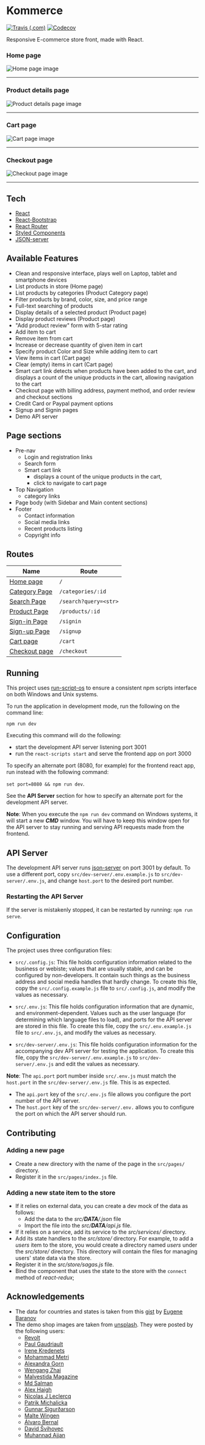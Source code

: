 # Kommerce
[![Travis (.com)](https://img.shields.io/travis/com/simplymichael/kommerce)](https://travis-ci.com/github/simplymichael/kommerce)
[![Codecov](https://img.shields.io/codecov/c/github/simplymichael/kommerce)](https://codecov.io/gh/simplymichael/kommerce)

Responsive E-commerce store front, made with React.

### Home page
![Home page image](https://imgur.com/sicPgIC.png)

---

### Product details page
![Product details page image](https://imgur.com/mRiLzLK.png)

---

### Cart page
![Cart page image](https://imgur.com/NR88aHi.png)

---

### Checkout page
![Checkout page image](https://imgur.com/gz1oj2N.png)

---

## Tech
- [React](https://www.npmjs.com/package/create-react-app)
- [React-Bootstrap](https://www.npmjs.com/package/react-bootstrap)
- [React Router](https://www.npmjs.com/package/react-router-dom)
- [Styled Components](https://www.npmjs.com/package/styled-components)
- [JSON-server](https://www.npmjs.com/package/json-server)

## Available Features
- Clean and responsive interface, plays well on Laptop, tablet and smartphone devices
- List products in store (Home page)
- List products by categories (Product Category page)
- Filter products by brand, color, size, and price range
- Full-text searching of products
- Display details of a selected product (Product page)
- Display product reviews (Product page)
- "Add product review" form with 5-star rating
- Add item to cart
- Remove item from cart
- Increase or decrease quantity of given item in cart
- Specify product Color and Size while adding item to cart
- View items in cart (Cart page)
- Clear (empty) items in cart (Cart page)
- Smart cart link detects when products have been added to the cart,
  and displays a count of the unique products in the cart, allowing navigation to the cart
- Checkout page with billing address, payment method, and order review and checkout sections
- Credit Card or Paypal payment options
- Signup and Signin pages
- Demo API server

## Page sections
- Pre-nav
    - Login and registration links
    - Search form
    - Smart cart link
        - displays a count of the unique products in the cart,
        - click to navigate to cart page
- Top Navigation
    - category links
- Page body (with Sidebar and Main content sections)
- Footer
    - Contact information
    - Social media links
    - Recent products listing
    - Copyright info

## Routes
| **Name**                                        |  **Route**            |
|-------------------------------------------------|-----------------------|
| [Home page](./src/pages/Home/index.js)          | `/`                   |
| [Category Page](./src/pages/Category/index.js)  | `/categories/:id`     |
| [Search Page](./src/pages/Search/index.js)      | `/search?query=<str>` |
| [Product Page](./src/pages/Product/index.js)    | `/products/:id`       |
| [Sign-in Page](./src/pages/Login/index.js)      | `/signin`             |
| [Sign-up Page](./src/pages/Register/index.js)   | `/signup`             |
| [Cart page](./src/pages/Cart/index.js)          | `/cart`               |
| [Checkout page](./src/pages/Checkout/index.js)  | `/checkout`           |

## Running
This project uses [run-script-os](https://www.npmjs.com/package/run-script-os)
to ensure a consistent npm scripts interface on both Windows and Unix systems.

To run the application in development mode, run the following on the command line:

`npm run dev`

Executing this command will do the following:

- start the development API server listening port 3001
- run the `react-scripts start` and serve the frontend app on port 3000

To specify an alternate port (8080, for example) for the frontend react app,
run instead with the following command:

`set port=8080 && npm run dev`.

 See the **API Server** section for how to specify an alternate port for the development API server.

 **Note**: When you execute the `npm run dev` command on Windows systems, it will start a new ***CMD*** window.
 You will have to keep this window open for the API server to stay running and serving API requests made from the frontend.

## API Server
The development API server runs [json-server](https://www.npmjs.com/package/json-server) on port 3001 by default.
To use a different port, copy `src/dev-server/.env.example.js` to `src/dev-server/.env.js`, and change `host.port` to the desired port number.

### Restarting the API Server
If the server is mistakenly stopped, it can be restarted by running: `npm run serve`.


## Configuration
The project uses three configuration files:

- `src/.config.js`: This file holds configuration information related to the business or webiste;
  values that are usually stable, and can be configured by non-developers.
  It contain such things as the business address and social media handles that hardly change.
  To create this file, copy the `src/.config.example.js` file to `src/.config.js`, and modify the values as necessary.

- `src/.env.js`: This file holds configuration information that are dynamic, and environment-dependent.
  Values such as the user language (for determining which language files to load),
  and ports for the API server are stored in this file.
  To create this file, copy the `src/.env.example.js` file to `src/.env.js`, and modify the values as necessary.

- `src/dev-server/.env.js`: This file holds configuration information for the accompanying dev API server  for testing the application.
  To create this file, copy the `src/dev-server/.env.example.js` to `src/dev-server/.env.js` and edit the values as necessary.

**Note**: The `api.port` port number inside `src/.env.js` must match the `host.port` in the `src/dev-server/.env.js` file.
This is as expected.

- The `api.port` key of the `src/.env.js` file allows you configure the port number of the API server.
- The `host.port` key of the `src/dev-server/.env.` allows you to configure the port on which the API server should run.

## Contributing
### Adding a new page

- Create a new directory with the name of the page in the `src/pages/` directory.
- Register it in the `src/pages/index.js` file.

### Adding a new state item to the store

- If it relies on external data, you can create a dev mock of the data as follows:
    - Add the data to the *src/__DATA__/<resourceType>.json* file
    - Import the file into the *src/__DATA__/api.js* file.
- If it relies on a service, add its service to the *src/services/* directory.
- Add its state handlers to the *src/store/* directory.
  For example, to add a *users* item to the store, you would create a directory named *users* under the *src/store/* directory.
  This directory will contain the files for managing users' state data via the store.
- Register it in the *src/store/sagas.js* file.
- Bind the component that uses the state to the store with the `connect` method of *react-redux*;

## Acknowledgements

- The data for countries and states is taken from this [gist](https://gist.github.com/ebaranov/41bf38fdb1a2cb19a781)
  by [Eugene Baranov](https://gist.github.com/ebaranov)
- The demo shop images are taken from [unsplash](https://unsplash.com).
  They were posted by the following users:
    - [Revolt](https://unsplash.com/@revolt)
    - [Paul Gaudriault](https://unsplash.com/@pl_gt)
    - [Irene Kredenets](https://unsplash.com/@ikredenets)
    - [Mohammad Metri](https://unsplash.com/@mohammadmetri)
    - [Alexandra Gorn](https://unsplash.com/@alexagorn)
    - [Wengang Zhai](https://unsplash.com/@wgzhai)
    - [Malvestida Magazine](https://unsplash.com/@malvestida)
    - [Md Salman](https://unsplash.com/@mohammadsalman)
    - [Alex Haigh](https://unsplash.com/@kiikiiosaka)
    - [Nicolas J Leclercq](https://unsplash.com/@nicolasjleclercq)
    - [Patrik Michalicka](https://unsplash.com/@patrikmichalicka)
    - [Gunnar Sigurðarson](https://unsplash.com/@sigurdarson)
    - [Malte Wingen](https://unsplash.com/@maltewingen)
    - [Álvaro Bernal](https://unsplash.com/@abn)
    - [David Švihovec](https://unsplash.com/@iamdavid_10)
    - [Muhannad Ajjan](https://unsplash.com/@isword)
